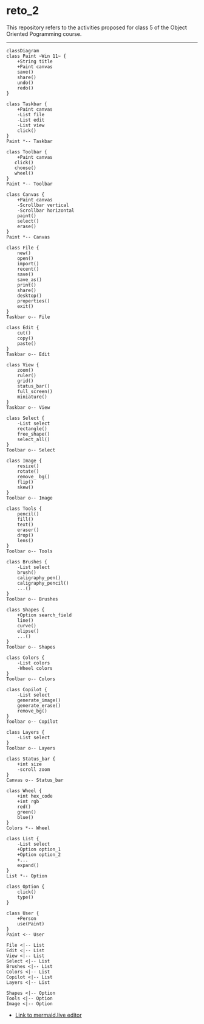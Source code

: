 # reto_2
This repository refers to the activities proposed for class 5 of the Object Oriented Pogramming course.
___
```mermaid
classDiagram
class Paint ~Win 11~ {
    +String title
    +Paint canvas
    save()
    share()
    undo()
    redo()
}

class Taskbar {
    +Paint canvas
    -List file
    -List edit
    -List view
    click()
}
Paint *-- Taskbar

class Toolbar {
    +Paint canvas
   click()
   choose()
   wheel()
}
Paint *-- Toolbar

class Canvas {
    +Paint canvas
    -Scrollbar vertical
    -Scrollbar horizontal
    paint()
    select()
    erase()
}
Paint *-- Canvas

class File {
    new()
    open()
    import()
    recent()
    save()
    save_as()
    print()
    share()
    desktop()
    properties()
    exit()
}
Taskbar o-- File

class Edit {
    cut()
    copy()
    paste()
}
Taskbar o-- Edit

class View {
    zoom()
    ruler()
    grid()
    status_bar()
    full_screen()
    miniature()
}
Taskbar o-- View

class Select {
    -List select
    rectangle()
    free_shape()
    select_all()
}
Toolbar o-- Select

class Image {
    resize()
    rotate()
    remove_ bg()
    flip()
    skew()
}
Toolbar o-- Image

class Tools {
    pencil()
    fill()
    text()
    eraser()
    drop()
    lens()
}
Toolbar o-- Tools

class Brushes {
    -List select
    brush()
    caligraphy_pen()
    caligraphy_pencil()
    ...()
}
Toolbar o-- Brushes

class Shapes {
    +Option search_field
    line()
    curve()
    elipse()
    ...()
}
Toolbar o-- Shapes

class Colors {
    -List colors
    -Wheel colors
}
Toolbar o-- Colors

class Copilot {
    -List select
    generate_image()
    generate_erase()
    remove_bg()
}
Toolbar o-- Copilot

class Layers {
    -List select
}
Toolbar o-- Layers

class Status_bar {
    +int size
    -scroll zoom
}
Canvas o-- Status_bar

class Wheel {
    +int hex_code
    +int rgb
    red()
    green()
    blue()
}
Colors *-- Wheel

class List {
    -List select
    +Option option_1
    +Option option_2
    +...
    expand()
}
List *-- Option

class Option {
    click()
    type()
}

class User {
    +Person
    use(Paint)
}
Paint <-- User

File <|-- List
Edit <|-- List
View <|-- List
Select <|-- List
Brushes <|-- List
Colors <|-- List
Copilot <|-- List
Layers <|-- List

Shapes <|-- Option
Tools <|-- Option
Image <|-- Option
```
- [Link to mermaid.live editor](https://mermaid.live/edit#pako:eNp9VttuGzcQ_RWBT00jC7pEFwt5ipsAAVK0gJoECAQsKO5olxCXXJBc27Jjf3t5X0qWrRdxRuQ5w5kzQz0iIkpAa0QYVuoviiuJmy131uBfTLkePP-kfDCZPA8et3xgPu83WlJeDTTVDILL7ySY32LlXQrfwh_vwrrGMhkdL0VcS_Drpy2PnP9hddhhmcheIl99o0oP9jSSextKqnP7lsKdtwmj5BBYPNqfV1eRJyMWgr1JnHDsuhZCxSvd1QDsJYHH6wluHNRbF9sQKZgL4hakpgSzFz_UQtIHwXX8qbUoKc_AgCQLJPYhnoR1EwhjVF9MHmNMHO7iYdECj2vatELqvmYEMsq8zGZdYBXNVuah5RIoQR20aPuNhs3cF9JRuKc6RB71IEzsX1zNY-SfTcVj5KRLTES0x4SMlYYLQJ-dWCLQDyOVCPQgRJNu2jGQ0agkLdNlNNadKgxa9Ow7xgpFJPRZayinZpu8xP_DiTPyb1zZYgRevr6UKeMa84ql_O0NT2Ey2sJp5QvMog6jmi3bJmBFvq8NrlLNJSj6kHCkMFfrLWiEKelgVyVmRlPZ1MHL5YzNoZ-2VRK9ERWhLIFRltYa7k-Fm1Jbyl4pDLi6QOk4espPslM1qNcTurMbkl4wo2botfWxyDR_6s2CHo1GFyIIlFlNbXX6Zv-n1VRwEwSWpC72FFgZbkR5SjfpZN9MYDKdJswrrJ4kmzCCCXl2b-J8wfPTTqrkOkO7Ce4eraVMvKHLCrgplYaC2pKnRoneNH8yKXklvSB2RD3zN3wE-Ur9zs76rVneU2um3NvJZzUe0JSbpa7RHVoYyy6f6XAP6FOWY9VwX9hHM3PJapcetH5gZMNgx7o4B0KR7Cx22Nm17T1fzXbUkHBfxeSidxq8Ri9xkraYl4HaYVpif6hnDiCPZw-ma8xjC2dP9HfTnf0zZtJvodzTburtXpr80flo-OwJe949Nh9_27qZULbcjfDMdpM4s8NkzDyxtzNXSOiJxys3cwVJZR6D7nvU-WJG_Lg6cflxmbnQENnXAK217GCIGpANtiZyOdkiXUMDW7Q2yxLLwxaZbJgzphC_jOjiMSm6qkbrPWbKWF1bmp4J_7_iFtxpsTlyko4AL0HeiI5rtL6erBwmWj-ie7SezkeL6WoyXsxWs_l0MV5-GKKjcc_Go8liuZgtF4vxarWcPg3Rg4tiPFrOV_Px7HoyWy2vZ9cf5kNk_0QJ-Xf4R2i_nv4HG99JxA)
